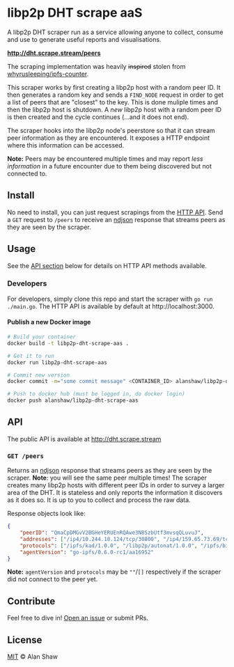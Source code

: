 # libp2p DHT scrape aaS

A libp2p DHT scraper run as a service allowing anyone to collect, consume and use to generate useful reports and visualisations.

**http://dht.scrape.stream/peers**

The scraping implementation was heavily ~~inspired~~ stolen from [whyrusleeping/ipfs-counter](https://github.com/whyrusleeping/ipfs-counter).

This scraper works by first creating a libp2p host with a random peer ID. It then generates a random key and sends a `FIND_NODE` request in order to get a list of peers that are "closest" to the key. This is done muliple times and then the libp2p host is shutdown. A _new_ libp2p host with a random peer ID is then created and the cycle continues (...and it does not end).

The scraper hooks into the libp2p node's peerstore so that it can stream peer information as they are encountered. It exposes a HTTP endpoint where this information can be accessed.

**Note:** Peers may be encountered multiple times and may report _less information_ in a future encounter due to them being discovered but not connected to.

## Install

No need to install, you can just request scrapings from the [HTTP API](#api). Send a `GET` request to `/peers` to receive an [ndjson](http://ndjson.org/) response that streams peers as they are seen by the scraper.

## Usage

See the [API section](#api) below for details on HTTP API methods available.

### Developers

For developers, simply clone this repo and start the scraper with `go run ./main.go`. The HTTP API is available by default at http://localhost:3000.

#### Publish a new Docker image

```sh
# Build your container
docker build -t libp2p-dht-scrape-aas .

# Get it to run
docker run libp2p-dht-scrape-aas

# Commit new version
docker commit -m="some commit message" <CONTAINER_ID> alanshaw/libp2p-dht-scrape-aas

# Push to docker hub (must be logged in, do docker login)
docker push alanshaw/libp2p-dht-scrape-aas
```

## API

The public API is available at http://dht.scrape.stream

### `GET /peers`

Returns an [ndjson](http://ndjson.org/) response that streams peers as they are seen by the scraper. **Note**: you will see the same peer multiple times! The scraper creates many libp2p hosts with different peer IDs in order to survey a larger area of the DHT. It is stateless and only reports the information it discovers as it does so. It is up to you to collect and process the raw data.

Response objects look like:

```json
{
    "peerID": "QmaCpDMGvV2BGHeYERUEnRQAwe3N8SzbUtf3mvsqQLuvuJ",
    "addresses": ["/ip4/10.244.10.124/tcp/30800", "/ip4/159.65.73.69/tcp/30800"],
    "protocols": ["/ipfs/kad/1.0.0", "/libp2p/autonat/1.0.0", "/ipfs/bitswap/1.1.0"],
    "agentVersion": "go-ipfs/0.6.0-rc1/aa16952"
}
```

**Note:** `agentVersion` and `protocols` may be `""`/`[]` respectively if the scraper did not connect to the peer yet.

## Contribute

Feel free to dive in! [Open an issue](https://github.com/alanshaw/libp2p-dht-scrape-aas/issues/new) or submit PRs.

## License

[MIT](LICENSE) © Alan Shaw
